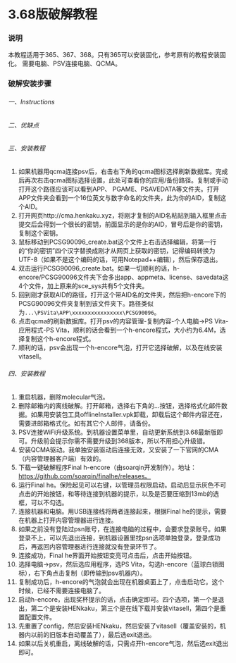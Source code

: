 # 3.68版破解教程  

### 说明  
本教程适用于365、367、368。只有365可以安装固化，参考原有的教程安装固化。
需要电脑、PSV连接电脑、QCMA。  

### 破解安装步骤  
###### 一、Instructions  
###### 二、优缺点
###### 三、安装教程
1. 如果机器用qcma连接psv后，右击右下角的qcma图标选择刷新数据库。完成后再次右击qcma图标选择设置，此处可查看你的应用/备份路径。复制或手动打开这个路径应该可以看到APP、 PGAME、PSAVEDATA等文件夹。打开APP文件夹会看到一个16位英文与数字命名的文件夹，此为你的AID，复制这个AID。
2. 打开网页http://cma.henkaku.xyz，将刚才复制的AID名粘贴到输入框里点击提交后会得到一个很长的密钥，前面显示的是你的AID，冒号后是你的密钥，复制这个密钥。
3. 鼠标移动到PCSG90096_create.bat这个文件上右击选择编辑，将第一行的“你的密钥”四个汉字替换成刚才从网页上获取的密钥，记得编码转换为UTF-8（如果不是这个编码的话，可用Notepad++编辑），然后保存退出。
4. 双击运行PCSG90096_create.bat。如果一切顺利的话，h-encore/PCSG90096文件夹下会多出app、appmeta、license、savedata这4个文件，加上原来的sce_sys共有5个文件夹。
5. 回到刚才获取AID的路径，打开这个带AID名的文件夹，然后把h-encore下的PCSG90096文件夹复制到该文件夹下。路径类似为``...\PSVita\APP\xxxxxxxxxxxxxxxx\PCSG90096``。
6. 点击qcma的刷新数据库。打开psv的内容管理-复制内容-个人电脑->PS Vita-应用程式-PS Vita，顺利的话会看到一个h-encore程式，大小约为6.4M，选择复制这个h-encore程式。
7. 顺利的话，psv会出现一个h-encore气泡，打开它选择破解，以及在线安装vitasell。

###### 四、安装教程
1. 重启机器，删除molecular气泡。
2. 删除邮箱内的离线破解。打开邮箱，选择右下角的...按钮，选择格式化邮件数据。如果用安装包工具offlineInstaller.vpk卸载，卸载后这个邮件内容还在，需要进邮箱格式化。如有其它个人邮件，请备份。
3. PSV连接WiFi升级系统。到机器设置菜单里，自动更新系统到3.68最新版即可。升级前会提示你需不需要升级到368版本，所以不用担心升级错。
4. 安装QCMA驱动。我单独安装驱动后连接无效，又安装了一下官网的CMA（内容管理器客户端）有效的。
5. 下载一键破解程序Final h-encore（由soarqin开发制作）。地址：https://github.com/soarqin/finalhe/releases。
6. 运行Final he。保险起见可以右键，以管理员权限启动。启动后显示灰色不可点击的开始按钮，和等待连接到机器的提示，以及是否要压缩到13mb的选框，可以不勾选。
7. 连接机器和电脑。用USB连接线将两者连接起来，根据Final he的提示，需要在机器上打开内容管理器进行连接。
8. 如果之前没有登陆过psn账号，在连接电脑的过程中，会要求登录账号。如果登录不上，可以先退出连接，到机器设置里找psn选项单独登录，登录成功后，再返回内容管理器进行连接就没有登录环节了。
9. 连接成功，Final he界面开始按钮变亮可点击后，点击开始按钮。
10. 选择电脑->psv，然后选应用程序，选PS Vita，勾选h-encore（蓝球白锁图标），右下角点击复制（即传输到psv机器内）。
11. 复制成功后，h-encore的气泡就会出现在机器桌面上了，点击启动它。这个时候，已经不需要连接电脑了。
12. 启动h-encore，出现奖杯提示的话，点击确定即可。四个选项，第一个是退出，第二个是安装HENkaku，第三个是在线下载并安装vitasell，第四个是重置配置文件。
13. 先重置了config，然后安装HENkaku，然后安装了vitasell（覆盖安装的，机器内以前的旧版本自动覆盖了），最后选exit退出。
14. 如果以后关机重启，离线破解的话，只需点开h-encore气泡，然后选exit退出即可。
